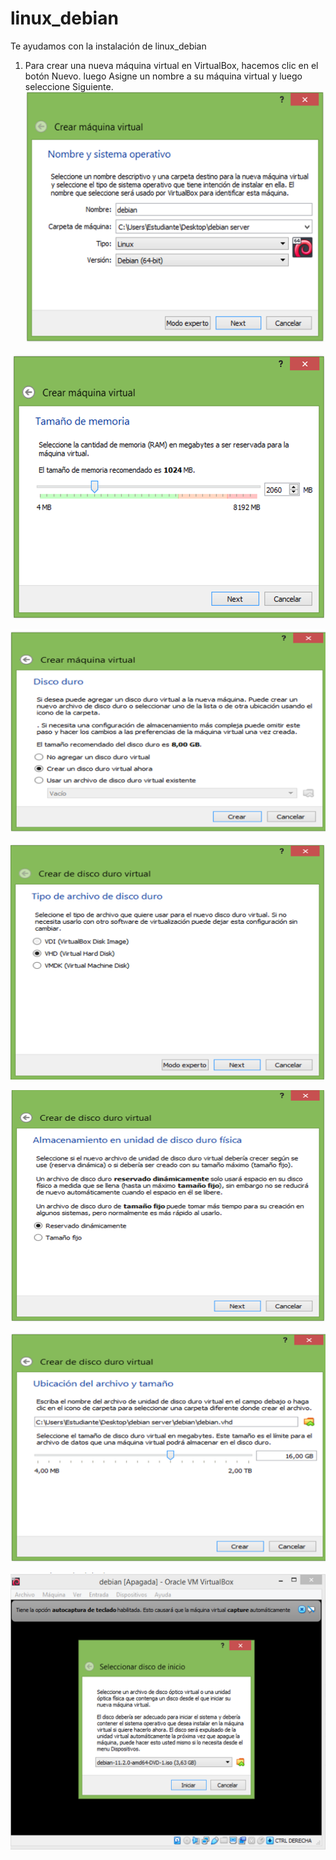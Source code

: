 # linux_debian
Te ayudamos con la instalación de linux_debian 

1. Para crear una nueva máquina virtual en VirtualBox, hacemos clic en el botón Nuevo. luego Asigne un nombre a su máquina virtual y luego seleccione Siguiente.
![img](imagenes_debian/Imagen1.png)

![img](imagenes_debian/Imagen2.png)

![img](imagenes_debian/Imagen3.png)

![img](imagenes_debian/Imagen4.png)

![img](imagenes_debian/Imagen5.png)

![img](imagenes_debian/Imagen6.png)

![img](imagenes_debian/Imagen7.png)